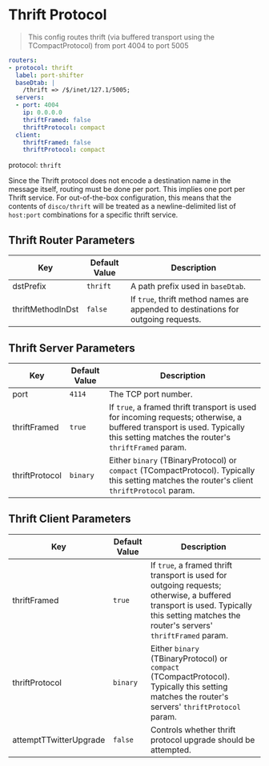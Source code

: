 # Thrift Protocol


> This config routes thrift (via buffered transport using the TCompactProtocol) from port 4004 to port 5005

```yaml
routers:
- protocol: thrift
  label: port-shifter
  baseDtab: |
    /thrift => /$/inet/127.1/5005;
  servers:
  - port: 4004
    ip: 0.0.0.0
    thriftFramed: false
    thriftProtocol: compact
  client:
    thriftFramed: false
    thriftProtocol: compact
```

protocol: `thrift`

Since the Thrift protocol does not encode a destination name in the message
itself, routing must be done per port. This implies one port per Thrift
service. For out-of-the-box configuration, this means that the contents of
`disco/thrift` will be treated as a newline-delimited list of `host:port`
combinations for a specific thrift service.

## Thrift Router Parameters

Key | Default Value | Description
--- | ------------- | -----------
dstPrefix | `thrift` | A path prefix used in `baseDtab`.
thriftMethodInDst | `false` | If `true`, thrift method names are appended to destinations for outgoing requests.


## Thrift Server Parameters

Key | Default Value | Description
--- | ------------- | -----------
port | `4114` | The TCP port number.
thriftFramed | `true` | If `true`, a framed thrift transport is used for incoming requests; otherwise, a buffered transport is used. Typically this setting matches the router's `thriftFramed` param.
thriftProtocol | `binary` | Either `binary` (TBinaryProtocol) or `compact` (TCompactProtocol). Typically this setting matches the router's client `thriftProtocol` param.

## Thrift Client Parameters

Key | Default Value | Description
--- | ------------- | -----------
thriftFramed | `true` | If `true`, a framed thrift transport is used for outgoing requests; otherwise, a buffered transport is used. Typically this setting matches the router's servers' `thriftFramed` param.
thriftProtocol | `binary` | Either `binary` (TBinaryProtocol) or `compact` (TCompactProtocol). Typically this setting matches the router's servers' `thriftProtocol` param.
attemptTTwitterUpgrade | `false` | Controls whether thrift protocol upgrade should be attempted.




